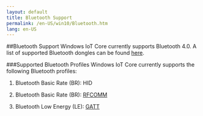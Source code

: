 ```yaml
---
layout: default
title: Bluetooth Support
permalink: /en-US/win10/Bluetooth.htm
lang: en-US
---
```


##Bluetooth Support
Windows IoT Core currently supports Bluetooth 4.0. A list of supported Bluetooth dongles can be found [here]({{site.baseurl}}/{{page.lang}}/win10/SupportedInterfaces.htm).

###Supported Bluetooth Profiles
Windows IoT Core currently supports the following Bluetooth profiles:

1.  Bluetooth Basic Rate (BR): HID

2.  Bluetooth Basic Rate (BR): [RFCOMM](https://github.com/ms-iot/remote-wiring)

3.  Bluetooth Low Energy (LE): [GATT]({{site.baseurl}}/{{page.lang}}/win10/samples/BLEGatt.htm)

